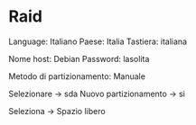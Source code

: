 
# Raid 

Language: Italiano
Paese: Italia
Tastiera: italiana

Nome host: Debian
Password: lasolita

Metodo di partizionamento: Manuale

Selezionare -> sda
Nuovo partizionamento -> si

Seleziona -> Spazio libero

<!--stackedit_data:
eyJoaXN0b3J5IjpbLTM5Njc0MDM1MF19
-->
